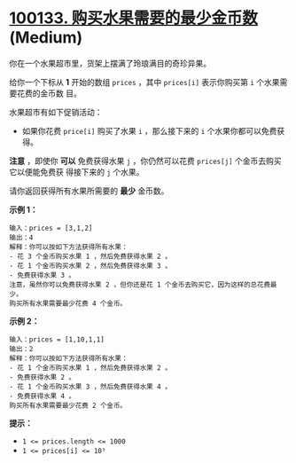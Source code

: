 # [100133. 购买水果需要的最少金币数][link] (Medium)

[link]: https://leetcode.cn/contest/biweekly-contest-118/problems/minimum-number-of-coins-for-fruits/

你在一个水果超市里，货架上摆满了玲琅满目的奇珍异果。

给你一个下标从 **1** 开始的数组 `prices` ，其中 `prices[i]` 表示你购买第 `i` 个水果需要花费的金币数
目。

水果超市有如下促销活动：

- 如果你花费 `price[i]` 购买了水果 `i` ，那么接下来的 `i` 个水果你都可以免费获得。

**注意** ，即使你 **可以** 免费获得水果 `j` ，你仍然可以花费 `prices[j]` 个金币去购买它以便能免费获
得接下来的 `j` 个水果。

请你返回获得所有水果所需要的 **最少** 金币数。

**示例 1：**

```
输入：prices = [3,1,2]
输出：4
解释：你可以按如下方法获得所有水果：
- 花 3 个金币购买水果 1 ，然后免费获得水果 2 。
- 花 1 个金币购买水果 2 ，然后免费获得水果 3 。
- 免费获得水果 3 。
注意，虽然你可以免费获得水果 2 ，但你还是花 1 个金币去购买它，因为这样的总花费最少。
购买所有水果需要最少花费 4 个金币。
```

**示例 2：**

```
输入：prices = [1,10,1,1]
输出：2
解释：你可以按如下方法获得所有水果：
- 花 1 个金币购买水果 1 ，然后免费获得水果 2 。
- 免费获得水果 2 。
- 花 1 个金币购买水果 3 ，然后免费获得水果 4 。
- 免费获得水果 4 。
购买所有水果需要最少花费 2 个金币。
```

**提示：**

- `1 <= prices.length <= 1000`
- `1 <= prices[i] <= 10⁵`
